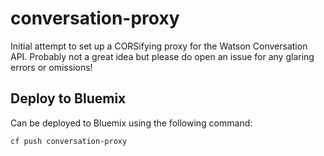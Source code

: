 # conversation-proxy

Initial attempt to set up a CORSifying proxy for the Watson Conversation API. Probably not a great idea but please do open an issue for any glaring errors or omissions!

## Deploy to Bluemix

Can be deployed to Bluemix using the following command:

`cf push conversation-proxy`